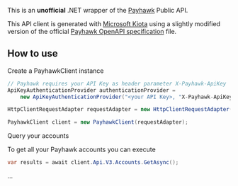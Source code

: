 ﻿This is an **unofficial** .NET wrapper of the [Payhawk](https://developers.payhawk.com) Public API.

This API client is generated with [Microsoft Kiota](https://learn.microsoft.com/en-us/openapi/kiota/) using a 
slightly modified version of the official [Payhawk OpenAPI specification](https://api.payhawk.com/api/v3/docs.json) file.

## How to use

Create a PayhawkClient instance

```csharp
// Payhawk requires your API Key as header parameter X-Payhawk-ApiKey
ApiKeyAuthenticationProvider authenticationProvider = 
    new ApiKeyAuthenticationProvider("<your API Key>, "X-Payhawk-ApiKey", ApiKeyAuthenticationProvider.KeyLocation.Header);

HttpClientRequestAdapter requestAdapter = new HttpClientRequestAdapter(authenticationProvider);

PayhawkClient client = new PayhawkClient(requestAdapter);
```

Query your accounts

To get all your Payhawk accounts you can execute

```csharp
var results = await client.Api.V3.Accounts.GetAsync();
```

...